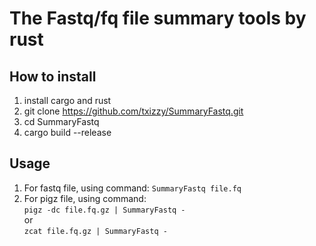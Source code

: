 # The Fastq/fq file summary tools by rust


## How to install 
1. install cargo and rust
2. git clone https://github.com/txizzy/SummaryFastq.git
3. cd SummaryFastq
4. cargo build --release

## Usage
1. For fastq file, using command:
```SummaryFastq file.fq```
2. For pigz file, using command:</br>
```pigz -dc file.fq.gz | SummaryFastq -```</br>
or </br>
```zcat file.fq.gz | SummaryFastq -```

